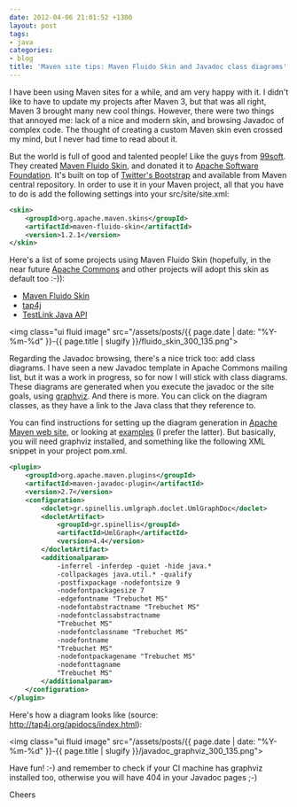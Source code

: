 ```yaml
---
date: 2012-04-06 21:01:52 +1300
layout: post
tags:
- java
categories:
- blog
title: 'Maven site tips: Maven Fluido Skin and Javadoc class diagrams'
---
```


<p>I have been using Maven sites for a while, and am very happy with it. I didn't like to have to update my projects after Maven 3, but that was all right, Maven 3 brought many new cool things. However, there were two things that annoyed me: lack of a nice and modern skin, and browsing Javadoc of complex code. The thought of creating a custom Maven skin even crossed my mind, but I never had time to read about it.</p>

<p>But the world is full of good and talented people! Like the guys from <a title="99soft" href="http://www.99soft.org/">99soft</a>. They created <a title="Maven Fluido Skin" href="http://maven.apache.org/skins/maven-fluido-skin/">Maven Fluido Skin</a>, and donated it to <a title="Apache Software Foundation" href="http://apache.org/">Apache Software Foundation</a>. It's built on top of <a title="Twitter Bootstrap" href="http://twitter.github.com/bootstrap/">Twitter's Bootstrap</a> and available from Maven central repository. In order to use it in your Maven project, all that you have to do is add the following settings into your src/site/site.xml:</p>

```xml
<skin>
    <groupId>org.apache.maven.skins</groupId>
    <artifactId>maven-fluido-skin</artifactId>
    <version>1.2.1</version>
</skin>
```

<p>Here's a list of some projects using Maven Fluido Skin (hopefully, in the near future <a title="Apache Commons" href="http://commons.apache.org/">Apache Commons</a> and other projects will adopt this skin as default too :-)):</p>

<!--more-->

<p><ul>
	<li><a title="Maven Fluido Skin" href="http://maven.apache.org/skins/maven-fluido-skin/">Maven Fluido Skin</a></li>
	<li><a title="tap4j" href="http://www.tap4j.org">tap4j</a></li>
	<li><a title="TestLink Java API" href="http://testlinkjavaapi.sf.net">TestLink Java API</a></li>
</ul></p>

<img class="ui fluid image" src="/assets/posts/{{ page.date | date: "%Y-%m-%d" }}-{{ page.title | slugify }}/fluido_skin_300_135.png">

<p>Regarding the Javadoc browsing, there's a nice trick too: add class diagrams. I have seen a new Javadoc template in Apache Commons mailing list, but it was a work in progress, so for now I will stick with class diagrams. These diagrams are generated when you execute the javadoc or the site goals, using <a title="Graphviz" href="http://www.graphviz.org/">graphviz</a>. And there is more. You can click on the diagram classes, as they have a link to the Java class that they reference to.</p>

<p>You can find instructions for setting up the diagram generation in <a href="http://maven.apache.org/maven-1.x/plugins/javadoc/faq.html#classdiagrams">Apache Maven web site</a>, or looking at <a href="https://github.com/kinow/tap4j/blob/master/pom.xml">examples</a> (I prefer the latter). But basically, you will need graphviz installed, and something like the following XML snippet in your project pom.xml.</p>

```xml
<plugin>
    <groupId>org.apache.maven.plugins</groupId>
    <artifactId>maven-javadoc-plugin</artifactId>
    <version>2.7</version>
    <configuration>
        <doclet>gr.spinellis.umlgraph.doclet.UmlGraphDoc</doclet>
        <docletArtifact>
            <groupId>gr.spinellis</groupId>
            <artifactId>UmlGraph</artifactId>
            <version>4.4</version>
        </docletArtifact>
        <additionalparam>
            -inferrel -inferdep -quiet -hide java.*
            -collpackages java.util.* -qualify
            -postfixpackage -nodefontsize 9
            -nodefontpackagesize 7
            -edgefontname "Trebuchet MS"
            -nodefontabstractname "Trebuchet MS"
            -nodefontclassabstractname
            "Trebuchet MS"
            -nodefontclassname "Trebuchet MS"
            -nodefontname
            "Trebuchet MS"
            -nodefontpackagename "Trebuchet MS"
            -nodefonttagname
            "Trebuchet MS" 
        </additionalparam>
    </configuration>
</plugin>
```

<p>Here's how a diagram looks like (source: <a href="http://tap4j.org/apidocs/index.html">http://tap4j.org/apidocs/index.html</a>):</p>

<img class="ui fluid image" src="/assets/posts/{{ page.date | date: "%Y-%m-%d" }}-{{ page.title | slugify }}/javadoc_graphviz_300_135.png">

<p>Have fun! :-) and remember to check if your CI machine has graphviz installed too, otherwise you will have 404 in your Javadoc pages ;-)</p>

<p>Cheers</p>
